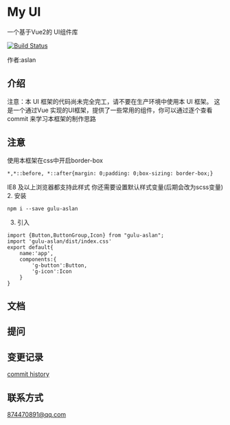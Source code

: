 # My UI

一个基于Vue2的 UI组件库

[![Build Status](https://travis-ci.com/aslan-alt/Vue-gulu.svg?branch=master)](https://travis-ci.com/aslan-alt/Vue-gulu)

作者:aslan
## 介绍
注意：本 UI 框架的代码尚未完全完工，请不要在生产环境中使用本 UI 框架。
这是一个通过Vue 实现的UI框架，提供了一些常用的组件，你可以通过逐个查看 commit 来学习本框架的制作思路
## 注意
使用本框架在css中开启border-box
```
*,*::before, *::after{margin: 0;padding: 0;box-sizing: border-box;}
```
IE8 及以上浏览器都支持此样式
你还需要设置默认样式变量(后期会改为scss变量)
2. 安装
```
npm i --save gulu-aslan
```
3. 引入
```
import {Button,ButtonGroup,Icon} from "gulu-aslan";
import 'gulu-aslan/dist/index.css'
export default{
    name:'app',
    components:{
        'g-button':Button,
        'g-icon':Icon
    }
}
```

## 文档

## 提问

## 变更记录
[commit history](https://github.com/aslan-alt/Vue-gulu/commits/master)
## 联系方式
874470891@qq.com